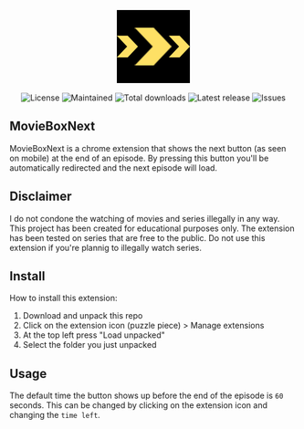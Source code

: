 <p align="center"><img src="/images/icon_128.png" width="128"></p>

<p align="center">
    <img src="https://img.shields.io/github/license/Woutervdvelde/MovieBoxNext.svg" alt="License">
    <img src="https://img.shields.io/badge/maintained-yes-green.svg" alt="Maintained">
    <img src="https://img.shields.io/github/downloads/Woutervdvelde/MovieBoxNext/total" alt="Total downloads">
    <img src="https://img.shields.io/github/v/release/Woutervdvelde/MovieBoxNext" alt="Latest release">
    <img src="https://img.shields.io/github/issues/Woutervdvelde/MovieBoxNext" alt="Issues">
</p>

## MovieBoxNext

MovieBoxNext is a chrome extension that shows the next button (as seen on mobile) at the end of an episode. By pressing this button you'll be automatically redirected and the next episode will load.

## Disclaimer

I do not condone the watching of movies and series illegally in any way. This project has been created for educational purposes only. The extension has been tested on series that are free to the public. Do not use this extension if you're plannig to illegally watch series.

## Install

How to install this extension:  

1. Download and unpack this repo
2. Click on the extension icon (puzzle piece) > Manage extensions
3. At the top left press "Load unpacked"
4. Select the folder you just unpacked

## Usage

The default time the button shows up before the end of the episode is `60` seconds. This can be changed by clicking on the extension icon and changing the `time left`.